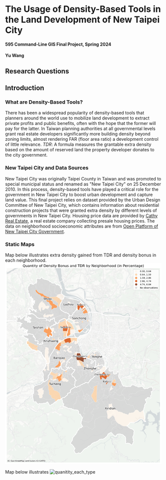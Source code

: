# The Usage of Density-Based Tools in the Land Development of New Taipei City
#### 595 Command-Line GIS Final Project, Spring 2024
#### Yu Wang
## Research Questions
## Introduction
### What are Density-Based Tools?
There has been a widespread popularity of density-based tools that planners around the world use to mobilize land development to extract private profits and public benefits, often with the hope that the former will pay for the latter. In Taiwan planning authorities at all governmental levels grant real estate developers significantly more building density beyond zoning limits, almost rendering FAR (floor area ratio) a development control of little relevance.
*TDR*: A formula measures the grantable extra density based on the amount of reserved land the property developer donates to the city government.
### New Taipei City and Data Sources
New Taipei City was originally Taipei County in Taiwan and was promoted to special municipal status and renamed as "New Taipei City" on 25 December 2010. In this process, density-based tools have played a critical role for the government in New Taipei City to boost urban development and capture land value.
This final project relies on dataset provided by the Urban Design Committee of New Taipei City, which contains information about residential construction projects that were granted extra density by different levels of governments in New Taipei City. Housing price data are provided by [Cathy Real Estate](https://www.cathay-red.com.tw/en/About/Info), a real estate company collecting presale housing prices. The data on neighborhood socioeconomic attributes are from [Open Platform of New Taipei City Government](https://data.ntpc.gov.tw/datasets).
### Static Maps
Map below illustrates extra density gained from TDR and density bonus in each neighborhood.
![quantity_extra_density](quantity_normalized_by_total.png)



Map below illustrates 
![quanitity_each_type](quanitity_eachtype_normalized.png)
